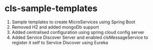 # cls-sample-templates
1. Sample templates to create MicroServices using Spring Boot
2. Removed H2 and added mongoDb support
3. Added centralised configuration using spring cloud config server
4. Added Service Discover Server and enabled clsMessageService to register it self to Service Discover using Eureka
